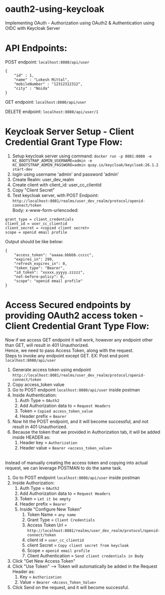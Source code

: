 # oauth2-using-keycloak
Implementing OAuth - Authorization using OAuth2 &amp; Authentication using OIDC with Keycloak Server

# API Endpoints:
POST endpoint:
`localhost:8080/api/user`
<br/>
```
{  
    "id" : 1,
    "name" : "Lokesh Mittal",  
    "mobileNumber" : "12312312312",  
    "city" : "Noida"  
}
```

GET endpoint: `localhost:8080/api/user`
<br/>

DELETE endpoint: `localhost:8080/api/user/1`


# Keycloak Server Setup - Client Credential Grant Type Flow:
1. Setup keycloak server using command:
   `docker run -p 8081:8080 -e KC_BOOTSTRAP_ADMIN_USERNAME=admin -e KC_BOOTSTRAP_ADMIN_PASSWORD=admin quay.io/keycloak/keycloak:26.1.2 start-dev`
2. login using username 'admin' and password 'admin'
3. Create Realm: user_dev_realm
4. Create client with client_id: user_cc_clientid
5. Copy "Client Secret" <br/>
6. Test keycloak server, with POST Endpoint: 
`http://localhost:8081/realms/user_dev_realm/protocol/openid-connect/token` <br/>
Body: x-www-form-urlencoded: <br/>
```
grant_type = client_credentials
client_id = user_cc_clientid
client_secret = <copied client secret>
scope = openid email profile
```
Output should be like below: <br/>
```
{
    "access_token": "aaaaa.bbbbb.ccccc",
    "expires_in": 299,
    "refresh_expires_in": 0,
    "token_type": "Bearer",
    "id_token": "xxxxx.yyyyy.zzzzz",
    "not-before-policy": 0,
    "scope": "openid email profile"
}
```

# Access Secured endpoints by providing OAuth2 access token - Client Credential Grant Type Flow:

Now if we access GET endpoint it will work, however any endpoint other than GET, will result in 401 Unauthorized.  
Hence, we need to pass Access Token, along with the request.  
Steps to invoke any endpoint except GET. EX: Post end point `localhost:8080/api/user`

1. Generate access token using endpoint `http://localhost:8081/realms/user_dev_realm/protocol/openid-connect/token`
2. Copy access_token value
3. Go to POST endpoint `localhost:8080/api/user` inside postman
4. Inside Authentication:
   1. Auth Type = `OAuth2`
   2. Add Authorization data to = `Request Headers`
   3. Token = `Copied access_token_value`
   4. Header prefix = `Bearer`
5. Now hit the POST endpoint, and it will become successful, and not result in 401 Unauthorized.
6. Because the token that we provided in Authorization tab, it will be added inside HEADER as:
   1. Header key = `Authorization`
   2. Header value = `Bearer <access_token_value>`

<br/>
Instead of manually creating the access token and copying into actual request, we can leverage POSTMAN to do the same task. <br/>

1. Go to POST endpoint `localhost:8080/api/user` inside postman
2. Inside Authorization:
   1. Auth Type = `OAuth2`
   2. Add Authorization data to = `Request Headers`
   3. Token = `Let it be empty`
   4. Header prefix = `Bearer`
   5. Inside "Configure New Token"
      1. Token Name = `any name`
      2. Grant Type = `Client Credentials`
      3. Access Token Url = `http://localhost:8081/realms/user_dev_realm/protocol/openid-connect/token`
      4. client id = `user_cc_clientid`
      5. client Secret = `Copy client secret from keycloak`
      6. Scope = `openid email profile`
      7. Client Authentication = `Send client credentials in Body`
3. Click "Get New Access Token"
4. Click "Use Token" --> Token will automatically be added in the Request Header as:
   1. Key = `Authorization`
   2. Value = `Bearer <Access_Token_Value>`
5. Click Send on the request, and it will become successful.


